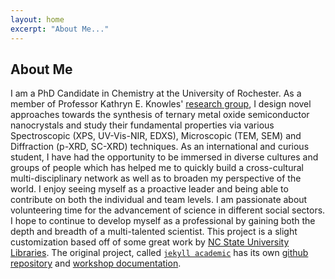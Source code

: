 ```yaml
---
layout: home
excerpt: "About Me..."
--- 
```


## About Me

I am a PhD Candidate in Chemistry at the University of Rochester. 
  As a member of Professor Kathryn E. Knowles' [research group](shorturl.at/aD048), 
  I design novel approaches towards the synthesis of ternary metal oxide semiconductor 
  nanocrystals and study their fundamental properties via various Spectroscopic (XPS, UV-Vis-NIR, EDXS), 
  Microscopic (TEM, SEM) and Diffraction (p-XRD, SC-XRD) techniques. As an international and curious student, 
  I have had the opportunity to be immersed in diverse cultures and groups of people which has helped 
  me to quickly build a cross-cultural multi-disciplinary network as well as to broaden my perspective of the world. 
  I enjoy seeing myself as a proactive leader and being able to contribute on both the individual and team levels. 
  I am passionate about volunteering time for the advancement of science in different social sectors. 
  I hope to continue to develop myself as a professional by gaining both the depth and breadth of a multi-talented scientist.
This project is a slight customization based off of some great work by 
  [NC State University Libraries](https://www.lib.ncsu.edu/).
  The original project, called [`jekyll academic`](https://ncsu-libraries.github.io/jekyll-academic-docs/)
  has its own [github repository](https://github.com/NCSU-Libraries/jekyll-academic)
  and [workshop documentation](https://ncsu-libraries.github.io/jekyll-academic-docs/workshop/). 
  
